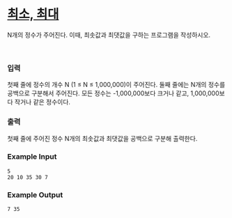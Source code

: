 # [최소, 최대](https://www.acmicpc.net/problem/10818)
N개의 정수가 주어진다. 이때, 최솟값과 최댓값을 구하는 프로그램을 작성하시오.

<br>

### 입력
첫째 줄에 정수의 개수 N (1 ≤ N ≤ 1,000,000)이 주어진다. 둘째 줄에는 N개의 정수를 공백으로 구분해서 주어진다. 모든 정수는 -1,000,000보다 크거나 같고, 1,000,000보다 작거나 같은 정수이다.

### 출력
첫째 줄에 주어진 정수 N개의 최솟값과 최댓값을 공백으로 구분해 출력한다.


### Example Input
```
5
20 10 35 30 7
```
### Example Output
```
7 35
```

